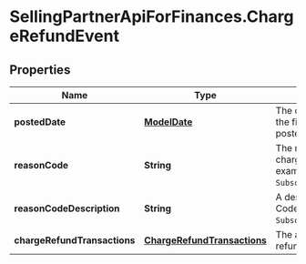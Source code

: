 # SellingPartnerApiForFinances.ChargeRefundEvent

## Properties
Name | Type | Description | Notes
------------ | ------------- | ------------- | -------------
**postedDate** | [**ModelDate**](ModelDate.md) | The date and time when the financial event was posted. | [optional] 
**reasonCode** | **String** | The reason given for a charge refund. For example, `SubscriptionFeeCorrection`. | [optional] 
**reasonCodeDescription** | **String** | A description of the Reason Code. For example, `SubscriptionFeeCorrection`. | [optional] 
**chargeRefundTransactions** | [**ChargeRefundTransactions**](ChargeRefundTransactions.md) | The amount of the charge refund credit. | [optional] 


